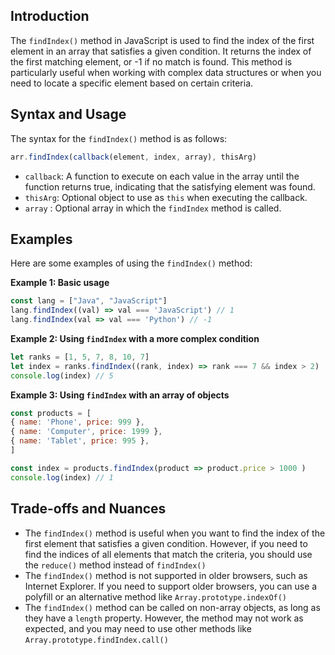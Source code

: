 
## Introduction

The `findIndex()` method in JavaScript is used to find the index of the first element in an array that satisfies a given condition. It returns the index of the first matching element, or -1 if no match is found. This method is particularly useful when working with complex data structures or when you need to locate a specific element based on certain criteria.

## Syntax and Usage

The syntax for the `findIndex()` method is as follows:

```js
arr.findIndex(callback(element, index, array), thisArg)
```

- `callback`: A function to execute on each value in the array until the function returns true, indicating that the satisfying element was found.
- `thisArg`: Optional object to use as `this` when executing the callback.
- `array` : Optional array in which the `findIndex` method is called.

## Examples

Here are some examples of using the `findIndex()` method:

**Example 1: Basic usage**

```js
const lang = ["Java", "JavaScript"]
lang.findIndex((val) => val === 'JavaScript') // 1
lang.findIndex(val => val === 'Python') // -1
```

**Example 2: Using `findIndex` with a more complex condition**

```js
let ranks = [1, 5, 7, 8, 10, 7]
let index = ranks.findIndex((rank, index) => rank === 7 && index > 2)
console.log(index) // 5
```

**Example 3: Using `findIndex` with an array of objects**

```js
const products = [
{ name: 'Phone', price: 999 },
{ name: 'Computer', price: 1999 },
{ name: 'Tablet', price: 995 },
]

const index = products.findIndex(product => product.price > 1000 )
console.log(index) // 1
```

## Trade-offs and Nuances

- The `findIndex()` method is useful when you want to find the index of the first element that satisfies a given condition. However, if you need to find the indices of all elements that match the criteria, you should use the `reduce()` method instead of `findIndex()`
- The `findIndex()` method is not supported in older browsers, such as Internet Explorer. If you need to support older browsers, you can use a polyfill or an alternative method like `Array.prototype.indexOf()`
- The `findIndex()` method can be called on non-array objects, as long as they have a `length` property. However, the method may not work as expected, and you may need to use other methods like `Array.prototype.findIndex.call()`


